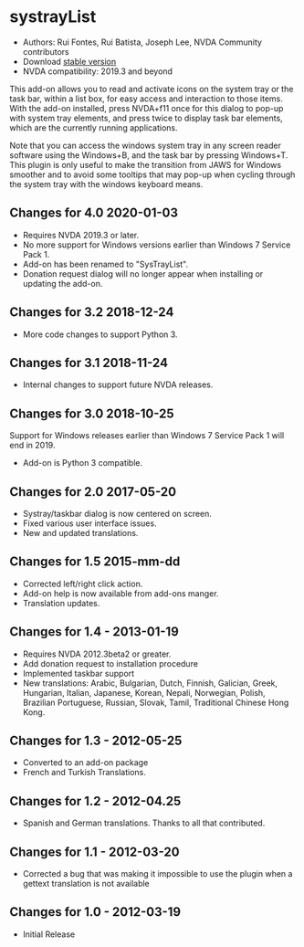 # systrayList #

*   Authors: Rui Fontes, Rui Batista, Joseph Lee, NVDA Community contributors
*   Download [stable version][1]
* NVDA compatibility: 2019.3 and beyond

This add-on allows you to read and activate icons on the system tray or the task bar, within a list box, for easy access and interaction to those items. With the add-on installed, press NVDA+f11 once for this dialog to pop-up with system tray elements, and press twice to display task bar elements, which are the currently running applications.

Note that you can access the windows system tray in any screen reader software using the Windows+B, and the task bar by pressing Windows+T. This plugin is only useful to make the transition from JAWS for Windows smoother and to avoid some tooltips that may pop-up when cycling through the system tray with the windows keyboard means.

## Changes for 4.0 2020-01-03 ##

* Requires NVDA 2019.3 or later.
* No more support for Windows versions earlier than Windows 7 Service Pack 1.
* Add-on has been renamed to "SysTrayList".
* Donation request dialog will no longer appear when installing or updating the add-on.

## Changes for 3.2 2018-12-24 ##

* More code changes to support Python 3.

## Changes for 3.1 2018-11-24 ##

* Internal changes to support future NVDA releases.

## Changes for 3.0 2018-10-25 ##

Support for Windows releases earlier than Windows 7 Service Pack 1 will end in 2019.

* Add-on is Python 3 compatible.

## Changes for 2.0 2017-05-20 ##

* Systray/taskbar dialog is now centered on screen.
* Fixed various user interface issues.
* New and updated translations.

## Changes for 1.5 2015-mm-dd ##

* Corrected left/right click action.
* Add-on help is now available from add-ons manger.
* Translation updates.

## Changes for 1.4 - 2013-01-19 ##

* Requires NVDA 2012.3beta2 or greater.
* Add donation request to installation procedure
* Implemented taskbar support
* New translations: Arabic, Bulgarian, Dutch, Finnish, Galician, Greek, Hungarian, Italian, Japanese, Korean, Nepali, Norwegian, Polish, Brazilian Portuguese, Russian, Slovak, Tamil, Traditional Chinese Hong Kong.

## Changes for 1.3 - 2012-05-25 ##

* Converted to an add-on package
* French and Turkish Translations.

## Changes for  1.2 - 2012-04.25 ##

* Spanish and German translations. Thanks to all that contributed.

## Changes for 1.1 - 2012-03-20 ##

* Corrected a bug that was making it impossible to use the plugin when a gettext translation is not available

## Changes for 1.0 - 2012-03-19 ##

* Initial Release

[1]: http://addons.nvda-project.org/files/get.php?file=st

[2]: http://addons.nvda-project.org/files/get.php?file=st-dev
